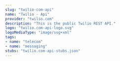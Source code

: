 ```yaml
---
slug: "twilio-com-api"
name: "Twilio - Api"
provider: "twilio.com"
description: "This is the public Twilio REST API."
logo: "twilio.com-api-logo.svg"
logoMediaType: "image/svg+xml"
tags:
- name: "telecom"
- name: "messaging"
stubs: "twilio.com-api-stubs.json"
---
```

